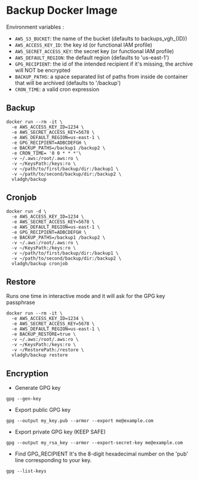 # Backup Docker Image

Environment variables :
- `AWS_S3_BUCKET`: the name of the bucket (defaults to backups_vgh_{ID})
- `AWS_ACCESS_KEY_ID`: the key id (or functional IAM profile)
- `AWS_SECRET_ACCESS_KEY`: the secret key (or functional IAM profile)
- `AWS_DEFAULT_REGION`: the default region (defaults to 'us-east-1')
- `GPG_RECIPIENT`: the id of the intended recipient
                   if it's missing, the archive will NOT be encrypted
- `BACKUP_PATHS`: a space separated list of paths from inside de container that
                  will be archived (defaults to '/backup')
- `CRON_TIME`: a valid cron expression

## Backup

```
docker run --rm -it \
  -e AWS_ACCESS_KEY_ID=1234 \
  -e AWS_SECRET_ACCESS_KEY=5678 \
  -e AWS_DEFAULT_REGION=us-east-1 \
  -e GPG_RECIPIENT=ADBCDEFGH \
  -e BACKUP_PATHS=/backup1 /backup2 \
  -e CRON_TIME= '0 0 * * *'\
  -v ~/.aws:/root/.aws:ro \
  -v ~/KeysPath:/keys:ro \
  -v ~/path/to/first/backup/dir:/backup1 \
  -v ~/path/to/second/backup/dir:/backup2 \
  vladgh/backup
```

## Cronjob

```
docker run -d \
  -e AWS_ACCESS_KEY_ID=1234 \
  -e AWS_SECRET_ACCESS_KEY=5678 \
  -e AWS_DEFAULT_REGION=us-east-1 \
  -e GPG_RECIPIENT=ADBCDEFGH \
  -e BACKUP_PATHS=/backup1 /backup2 \
  -v ~/.aws:/root/.aws:ro \
  -v ~/KeysPath:/keys:ro \
  -v ~/path/to/first/backup/dir:/backup1 \
  -v ~/path/to/second/backup/dir:/backup2 \
  vladgh/backup cronjob
```
## Restore

Runs one time in interactive mode and it will ask for the GPG key passphrase

```
docker run --rm -it \
  -e AWS_ACCESS_KEY_ID=1234 \
  -e AWS_SECRET_ACCESS_KEY=5678 \
  -e AWS_DEFAULT_REGION=us-east-1 \
  -e BACKUP_RESTORE=true \
  -v ~/.aws:/root/.aws:ro \
  -v ~/KeysPath:/keys:ro \
  -v ~/RestorePath:/restore \
  vladgh/backup restore
```

## Encryption

- Generate GPG key
```
gpg --gen-key
```

- Export public GPG key
```
gpg --output my_key.pub --armor --export me@example.com
```

- Export private GPG key (KEEP SAFE)
```
gpg --output my_rsa_key --armor --export-secret-key me@example.com
```

- Find GPG_RECIPIENT
  It's the 8-digit hexadecimal number on the 'pub' line corresponding to your key.
```
gpg --list-keys
```
